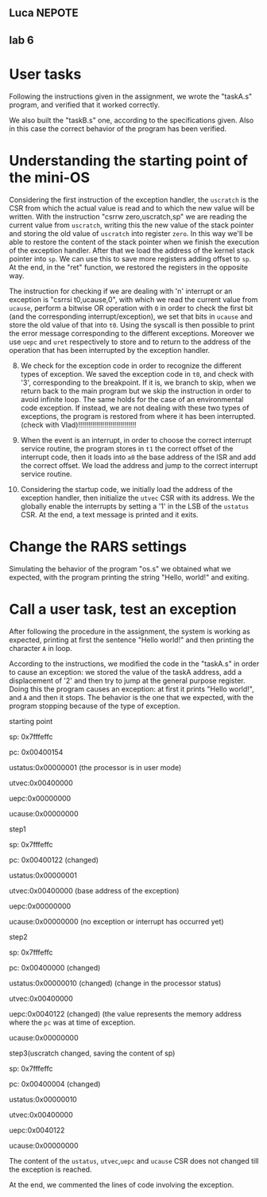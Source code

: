 ## Luca NEPOTE

## lab 6

# User tasks
Following the instructions given in the assignment, we wrote the "taskA.s" program, and verified that it worked correctly.

We also built the "taskB.s" one, according to the specifications given. Also in this case the correct behavior of the program has been verified.

# Understanding the starting point of the mini-OS
Considering the first instruction of the exception handler, the `uscratch` is the CSR from which the actual value is read and to which the new value will be written. With the instruction "csrrw  zero,uscratch,sp" we are reading the current value from `uscratch`, writing this the new value of the stack pointer and storing the old value of `uscratch` into register `zero`. In this way we'll be able to restore the content of the stack pointer when we finish the execution of the exception handler. After that we load the address of the kernel stack pointer into `sp`. We can use this to save more registers adding offset to `sp`. At the end, in the "ret" function, we restored the registers in the opposite way.

The instruction for checking if we are dealing with 'n' interrupt or an exception is "csrrsi t0,ucause,0", with which we read the current value from `ucause`, perform a bitwise OR operation with `0` in order to check the first bit (and the corresponding interrupt/exception), we set that bits in `ucause` and store the old value of that into `t0`. Using the syscall is then possible to print the error message corresponding to the different exceptions. 
Moreover we use `uepc` and `uret` respectively to store and to return to the address of the operation that has been interrupted by the exception handler.

8) We check for the exception code in order to recognize the different types of exception. We saved the exception code in `t0`, and check with '3', corresponding to the breakpoint. If it is, we branch to skip, when we return back to the main program but we skip the instruction in order to avoid infinite loop. The same holds for the case of an environmental code exception. If instead, we are not dealing with these two types of exceptions, the program is restored from where it has been interrupted. (check with Vlad)!!!!!!!!!!!!!!!!!!!!!!!!!!!!!

9) When the event is an interrupt, in order to choose the correct interrupt service routine, the program stores in `t1` the correct offset of the interrupt code, then it loads into `a0` the base address of the ISR and add the correct offset. We load the address and jump to the correct interrupt service routine.

10) Considering the startup code, we initially load the address of the exception handler, then initialize the `utvec` CSR with its address. We the globally enable the interrupts by setting a '1' in the LSB of the `ustatus` CSR. At the end, a text message is printed and it exits.

# Change the RARS settings
Simulating the behavior of the program "os.s" we obtained what we expected, with the program printing the string "Hello, world!" and exiting. 

# Call a user task, test an exception

After following the procedure in the assignment, the system is working as expected, printing at first the sentence "Hello world!" and then printing the character `A` in loop.

According to the instructions, we modified the code in the "taskA.s" in order to cause an exception: we stored the value of the taskA address, add a displacement of '2' and then try to jump at the general purpose register. Doing this the program causes an exception: at first it prints "Hello world!", and `A` and then it stops. The behavior is the one that we expected, with the program stopping because of the type of exception.

starting point

sp: 0x7fffeffc

pc: 0x00400154

ustatus:0x00000001 (the processor is in user mode)

utvec:0x00400000

uepc:0x00000000

ucause:0x00000000


step1

sp: 0x7fffeffc

pc: 0x00400122 (changed)

ustatus:0x00000001

utvec:0x00400000 (base address of the exception)

uepc:0x00000000

ucause:0x00000000 (no exception or interrupt has occurred yet)
 

step2

sp: 0x7fffeffc

pc: 0x00400000 (changed)

ustatus:0x00000010 (changed) (change in the processor status)

utvec:0x00400000

uepc:0x0040122 (changed) (the value represents the memory address where the `pc` was at time of exception. 

ucause:0x00000000


step3(uscratch changed, saving the content of sp)

sp: 0x7fffeffc

pc: 0x00400004 (changed)

ustatus:0x00000010 

utvec:0x00400000

uepc:0x0040122 

ucause:0x00000000


The content of the `ustatus`, `utvec`,`uepc` and `ucause` CSR does not changed till the exception is reached.

At the end, we commented the lines of code involving the exception.
